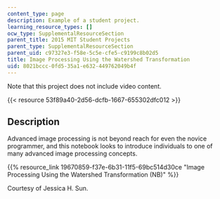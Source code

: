 ```yaml
---
content_type: page
description: Example of a student project.
learning_resource_types: []
ocw_type: SupplementalResourceSection
parent_title: 2015 MIT Student Projects
parent_type: SupplementalResourceSection
parent_uid: c97327e3-f58e-5c5e-cfe5-c9199c8b02d5
title: Image Processing Using the Watershed Transformation
uid: 8021bccc-0fd5-35a1-e632-449762049b4f
---
```


Note that this project does not include video content.

{{< resource 53f89a40-2d56-dcfb-1667-655302dfc012 >}}

Description
-----------

Advanced image processing is not beyond reach for even the novice programmer, and this notebook looks to introduce individuals to one of many advanced image processing concepts.

{{% resource_link 19670859-f37e-6b31-11f5-69bc514d30ce "Image Processing Using the Watershed Transformation (NB)" %}}

Courtesy of Jessica H. Sun.